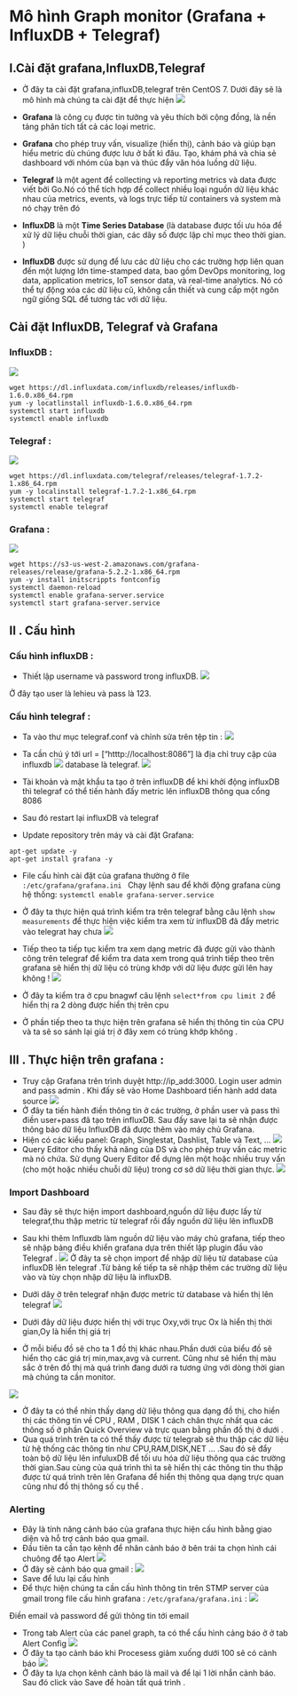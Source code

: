 ﻿# Mô hình Graph monitor (Grafana + InfluxDB + Telegraf)
## I.Cài đặt grafana,InfluxDB,Telegraf
- Ở đây ta cài đặt grafana,influxDB,telegraf trên CentOS 7. Dưới đây sẽ là mô hình mà chúng ta cài đặt để thực hiện 
![](images/mohinh.png)

- **Grafana** là công cụ được tin tưởng và yêu thích bởi cộng đồng, là nền tảng phân tích tất cả các loại metric.
- **Grafana** cho phép truy vấn, visualize (hiển thị), cảnh báo và giúp bạn hiểu metric dù chúng được lưu ở bất kì đâu. Tạo, khám phá và chia sẻ dashboard với nhóm của bạn và thúc đẩy văn hóa luồng dữ liệu.
- **Telegraf** là một agent để collecting và reporting metrics và data được viết bởi Go.Nó có thể tích hợp để collect nhiều loại nguồn dữ liệu khác nhau của metrics, events, và logs trực tiếp từ containers và system mà nó chạy trên đó
- **InfluxDB** là một **Time Series Database** (là database được tối ưu hóa để xử lý dữ liệu chuỗi thời gian, các dãy số được lập chỉ mục theo thời gian. )
- **InfluxDB** được sử dụng để lưu các dữ liệu cho các trường hợp liên quan đến một lượng lớn time-stamped data, bao gồm DevOps monitoring, log data, application metrics, IoT sensor data, và real-time analytics. Nó có thể tự động xóa các dữ liệu cũ, không cần thiết và cung cấp một ngôn ngữ giống SQL để tương tác với dữ liệu.

## Cài đặt InfluxDB, Telegraf và Grafana
### InfluxDB :
![](images/influxdb.PNG)

```
wget https://dl.influxdata.com/influxdb/releases/influxdb-1.6.0.x86_64.rpm
yum -y locatlinstall influxdb-1.6.0.x86_64.rpm
systemctl start influxdb
systemctl enable influxdb
```
### Telegraf :
![](images/telegraf.PNG)

```
wget https://dl.influxdata.com/telegraf/releases/telegraf-1.7.2-1.x86_64.rpm
yum -y localinstall telegraf-1.7.2-1.x86_64.rpm
systemctl start telegraf
systemctl enable telegraf
```
### Grafana :
![](images/grafana.PNG)

```
wget https://s3-us-west-2.amazonaws.com/grafana-releases/release/grafana-5.2.2-1.x86_64.rpm
yum -y install initscrippts fontconfig
systemctl daemon-reload
systemctl enable grafana-server.service
systemctl start grafana-server.service
```

## II . Cấu hình

### Cấu hình influxDB :
- Thiết lập username và password trong influxDB. 
![](images/influxdb.1.PNG)


Ở đây tạo user là lehieu và pass là 123.

### Cấu hình telegraf :
- Ta vào thư mục telegraf.conf và chỉnh sửa trên tệp tin :
![](images/telegraf.1.PNG)
- Ta cần chú ý tới url =  [“htttp://localhost:8086”] là địa chỉ truy cập của influxdb
![](images/telegraf.2.PNG)
database là telegraf.
![](images/telegraf.3.PNG)

- Tài khoản và mật khẩu ta tạo ở trên influxDB để khi khởi động influxDB thì telegraf có thể tiến hành đấy metric lên influxDB thông qua cổng 8086
- Sau đó restart lại influxDB và telegraf
- Update repository trên máy và cài đặt Grafana:
```
apt-get update -y
apt-get install grafana -y
```
- File cấu hình cài đặt của grafana thường ở file `:/etc/grafana/grafana.ini `
Chạy lệnh sau để khởi động grafana cùng hệ thống:
`systemctl enable grafana-server.service`

- Ở đây ta thực hiện quá trình kiểm tra trên telegraf bằng câu lệnh `show measurements` để thực hiện việc kiểm tra xem từ influxDB đã đẩy metric vào telegrat hay chưa
![](images/telegraf.4.PNG)
- Tiếp theo ta tiếp tục kiểm tra xem dạng metric đã được gửi vào thành công trên telegraf để kiểm tra data xem trong quá trình tiếp theo trên grafana sẽ hiển thị dữ liệu có trùng khớp với dữ liệu được gửi lên hay không !
![](images/telegraf.5.PNG)
- Ở đây ta kiểm tra ở cpu bnagwf câu lệnh `select*from cpu limit 2` để hiển thị ra 2 dòng được hiển thị trên cpu
- Ở phần tiếp theo ta thực hiện trên grafana sẽ hiển thị thông tin của CPU và ta sẽ so sánh lại giá trị ở đây xem có trùng khớp  không .
## III . Thực hiện trên grafana :
- Truy cập Grafana trên trình duyệt http://ip_add:3000. Login user admin and pass admin .
Khi đấy sẽ vào Home Dashboard tiến hành add data source
![](images/grafana.1.PNG)
- Ở đây ta tiến hành điền thông tin ở các trường, ở phần user và pass thì điền user+pass đã tạo trên influxDB. Sau đấy save lại ta sẽ nhận được thông báo dữ liệu InfluxDB đã được thêm vào máy chủ Grafana.
- Hiện có các kiểu panel: Graph, Singlestat, Dashlist, Table và Text, …
![](images/grafana.5.PNG)
- Query Editor cho thấy khả năng của DS và cho phép truy vấn các metric mà nó chứa. Sử dụng Query Editor để dựng lên một hoặc nhiều truy vấn (cho một hoặc nhiều chuỗi dữ liệu) trong cơ sở dữ liệu thời gian thực.
![](images/grafana.6.png)
### Import Dashboard
- Sau đây sẽ thực hiện import dashboard,nguồn dữ liệu được lấy từ telegraf,thu thập metric từ telegraf rồi đẩy nguồn dữ liệu lên influxDB
- Sau khi thêm Influxdb làm nguồn dữ liệu vào máy chủ grafana, tiếp theo sẽ nhập bảng điều khiển grafana dựa trên thiết lập plugin đầu vào Telegraf .
![](images/grafana.2.png)
Ở đây ta sẽ chọn import để nhập dữ liệu từ database của influxDB lên telegraf .Từ bảng kế tiếp ta sẽ nhập thêm các trường dữ liệu vào và tùy chọn nhập dữ liệu là influxDB.
- Dưới dây ở trên telegraf nhận được metric từ database và hiển thị lên telegraf
![](images/grafana.3.PNG)

- Dưới đây dữ liệu được hiển thị với trục Oxy,với trục Ox là hiển thị thời gian,Oy là hiển thị giá trị 
- Ở mỗi biểu đồ sẽ cho ta 1 đồ thị khác nhau.Phần dưới của biểu đồ sẽ hiển thọ các giá trị min,max,avg và current. Cũng như sẽ hiển thị màu sắc ở trên đồ thị mà quá trình đang dưới ra tương ứng với dòng thời gian mà chúng ta cần monitor.

![](images/grafana.4.PNG)
- Ở đây ta có thể nhìn thấy dạng dữ liệu thông qua dạng đồ thị, cho hiển thị các thông tin về CPU , RAM , DISK 1 cách chân thực nhất qua các thông số ở phần Quick Overview và trực quan bằng phần đồ thị ở dưới .
- Qua quá trình trên ta có thể thấy được từ telegrab sẽ thu thập các dữ liệu từ hệ thống các thông tin như CPU,RAM,DISK,NET … .Sau đó sẽ đẩy toàn bộ dữ liệu lên infuluxDB để tối ưu hóa dữ liệu thông qua các trường thời gian.Sau cùng của quá trình thì ta sẽ hiển thị các thông tin thu thập được từ quá trình trên lên Grafana để hiển thị thông qua dạng trực quan cũng như đồ thị thông số cụ thể .

### Alerting
- Đây là tính năng cảnh báo của grafana thực hiện cấu hình bằng giao diện và hỗ trợ cảnh báo qua gmail.
- Đầu tiên ta cần tạo kênh để nhân cảnh báo ở bên trái ta chọn hình cái chuông để tạo Alert
![](images/canhbao.PNG)
- Ở đây sẽ cảnh báo qua gmail :
![](images/canhbao.1.PNG)
- Save để lưu lại cấu hình
- Để thực hiện chúng ta cần cấu hình thông tin trên STMP server của gmail trong file cấu hình grafana : `/etc/grafana/grafana.ini` :
![](images/canhbao.2.PNG)

Điền email và password để gửi thông tin tới email

- Trong tab Alert của các panel graph, ta có thể cấu hình cảng báo ở  ở tab Alert Config
![](images/canhbao.3.PNG)
- Ở đây ta tạo cảnh báo khi Procesess giảm xuống dưới 100 sẽ có cảnh báo
![](images/canhbao.4.PNG)
- Ở đây ta lựa chọn kênh cảnh báo là mail và để lại 1 lời nhắn cảnh báo. Sau đó click vào Save để hoàn tất quá trình .


